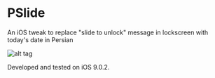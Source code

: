 # PSlide

An iOS tweak to replace "slide to unlock" message in lockscreen with today's date in Persian

![alt tag](http://ahmadhashemi.com/github/pslide.jpeg)

Developed and tested on iOS 9.0.2.
